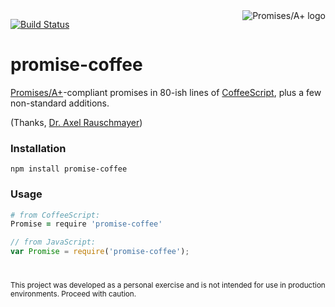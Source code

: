<a href="https://github.com/promises-aplus/promises-tests">
  <img src="https://promisesaplus.com/assets/logo-small.png"
    align="right" alt="Promises/A+ logo" />
</a>

[![Build Status](https://travis-ci.org/diogocampos/promise-coffee.svg?branch=master)](https://travis-ci.org/diogocampos/promise-coffee)

# promise-coffee

[Promises/A+][aplus]-compliant promises in 80-ish lines of
[CoffeeScript][coffee], plus a few non-standard additions.

(Thanks, [Dr. Axel Rauschmayer][dr-axel])

[aplus]: https://promisesaplus.com
[coffee]: http://coffeescript.org
[dr-axel]: http://www.2ality.com/2014/10/es6-promises-api.html

### Installation

```
npm install promise-coffee
```

### Usage

```coffeescript
# from CoffeeScript:
Promise = require 'promise-coffee'
```

```javascript
// from JavaScript:
var Promise = require('promise-coffee');
```

# 

<sub>
  This project was developed as a personal exercise and is not intended for
  use in production environments. Proceed with caution.
</sub>

